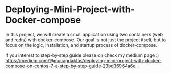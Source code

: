 # Deploying-Mini-Project-with-Docker-compose

In this project, we will create a small application using two containers (web and redis) with docker-compose. Our goal is not just the project itself, but to focus on the logic, installation, and startup process of docker-compose.

If you interest to step-by-step guide please on check my medium page :)
https://medium.com/@mucagriaktas/deploying-mini-project-with-docker-compose-on-centos-7-a-step-by-step-guide-23bd36964a6e
